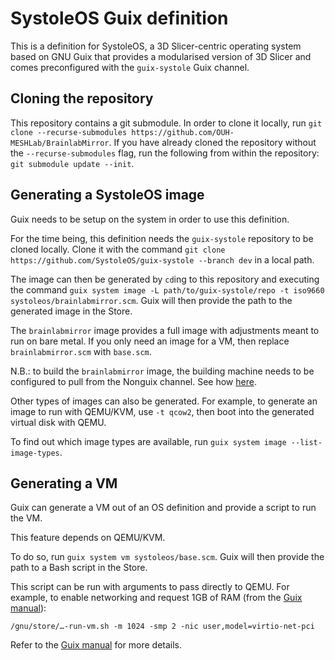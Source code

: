 # SystoleOS Guix definition

This is a definition for SystoleOS, a 3D Slicer-centric operating system based on GNU Guix that provides a modularised version of 3D Slicer and comes preconfigured with the `guix-systole` Guix channel.

## Cloning the repository

This repository contains a git submodule. In order to clone it locally, run `git clone --recurse-submodules https://github.com/OUH-MESHLab/BrainlabMirror`. If you have already cloned the repository without the `--recurse-submodules` flag, run the following from within the repository: `git submodule update --init`.

## Generating a SystoleOS image

Guix needs to be setup on the system in order to use this definition.

For the time being, this definition needs the `guix-systole` repository to be cloned locally. Clone it with the command `git clone https://github.com/SystoleOS/guix-systole --branch dev` in a local path.

The image can then be generated by `cd`ing to this repository and executing the command `guix system image -L path/to/guix-systole/repo -t iso9660 systoleos/brainlabmirror.scm`. Guix will then provide the path to the generated image in the Store.

The `brainlabmirror` image provides a full image with adjustments meant to run on bare metal. If you only need an image for a VM, then replace `brainlabmirror.scm` with `base.scm`.

N.B.: to build the `brainlabmirror` image, the building machine needs to be configured to pull from the Nonguix channel. See how [here](https://gitlab.com/nonguix/nonguix/-/blob/master/README.org?ref_type=heads&plain=1#L43).

Other types of images can also be generated. For example, to generate an image to run with QEMU/KVM, use `-t qcow2`, then boot into the generated virtual disk with QEMU.

To find out which image types are available, run `guix system image --list-image-types`.

## Generating a VM

Guix can generate a VM out of an OS definition and provide a script to run the VM.

This feature depends on QEMU/KVM.

To do so, run `guix system vm systoleos/base.scm`. Guix will then provide the path to a Bash script in the Store.

This script can be run with arguments to pass directly to QEMU. For example, to enable networking and request 1GB of RAM (from the [Guix manual](https://guix.gnu.org/manual/en/html_node/Invoking-guix-system.html#index-virtual-machine)):

`/gnu/store/…-run-vm.sh -m 1024 -smp 2 -nic user,model=virtio-net-pci`

Refer to the [Guix manual](https://guix.gnu.org/manual/en/html_node/Invoking-guix-system.html) for more details.
